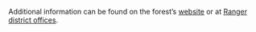 Additional information can be found on the forest’s [website](https://www.fs.usda.gov/main/shoshone/maps-pubs) or at [Ranger district offices](#).